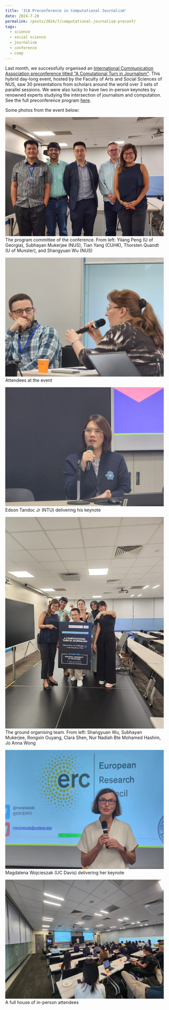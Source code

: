 ```yaml
---
title: 'ICA Preconference in Computational Journalism'
date: 2024-7-20
permalink: /posts/2024/7/computational-journalism-preconf/
tags:
  - science
  - social science
  - journalism
  - conference
  - comp
---
```


Last month, we successfully organised an [International Communication Association preconference titled "A Comutational Turn in Journalism"](https://fass.nus.edu.sg/cnm/ica-2024/). This hybrid day-long event, hosted by the Faculty of Arts and Social Sciences of NUS, saw 30 presentations from scholars around the world over 3 sets of parallel sessions. We were also lucky to have two in-person keynotes by renowned experts studying the intersection of journalism and computation. See the full preconference program [here](https://fass.nus.edu.sg/cnm/wp-content/uploads/sites/2/2024/06/Preconference-Program-Final_20240617.pdf).

Some photos from the event below:

![preconference 1](/assets/images/preconf1.jpg)
<span style="font-size: 14px; line-height: 1;">The program committee of the conference. From left: Yilang Peng (U of Georgia), Subhayan Mukerjee (NUS), Tian Yang (CUHK), Thorsten Quandt (U of Munster), and Shangyuan Wu (NUS) </span>

![preconference 2](/assets/images/preconf2.jpg)
<span style="font-size: 14px; line-height: 1;">Attendees at the event</span>

![preconference 3](/assets/images/preconf3.jpg)
<span style="font-size: 14px; line-height: 1;">Edson Tandoc Jr (NTU) delivering his keynote</span>

![preconference 4](/assets/images/preconf4.jpg)
<span style="font-size: 14px; line-height: 1;">The ground organising team. From left: Shangyuan Wu, Subhayan Mukerjee, Rongxin Ouyang, Clara Shen, Nur Nadiah Bte Mohamed Hashim, Jo Anna Wong</span>

![preconference 5](/assets/images/preconf5.jpg)
<span style="font-size: 14px; line-height: 1;">Magdalena Wojcieszak (UC Davis) delivering her keynote</span>

![preconference 6](/assets/images/preconf6.jpg)
<span style="font-size: 14px; line-height: 1;">A full house of in-person attendees</span>
